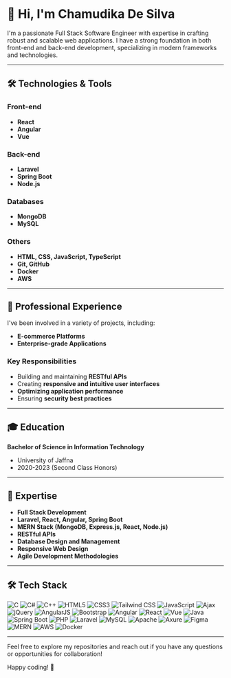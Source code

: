 # 👋 Hi, I'm Chamudika De Silva

I'm a passionate Full Stack Software Engineer with expertise in crafting robust and scalable web applications. I have a strong foundation in both front-end and back-end development, specializing in modern frameworks and technologies.

---

## 🛠️ Technologies & Tools

### Front-end
- **React**
- **Angular**
- **Vue**

### Back-end
- **Laravel**
- **Spring Boot**
- **Node.js**

### Databases
- **MongoDB**
- **MySQL**

### Others
- **HTML, CSS, JavaScript, TypeScript**
- **Git, GitHub**
- **Docker**
- **AWS**

---

## 💼 Professional Experience

I've been involved in a variety of projects, including:
- **E-commerce Platforms**
- **Enterprise-grade Applications**

### Key Responsibilities
- Building and maintaining **RESTful APIs**
- Creating **responsive and intuitive user interfaces**
- **Optimizing application performance**
- Ensuring **security best practices**

---

## 🎓 Education

**Bachelor of Science in Information Technology**
- University of Jaffna
- 2020-2023 (Second Class Honors)

---

## 🌟 Expertise

- **Full Stack Development**
- **Laravel, React, Angular, Spring Boot**
- **MERN Stack (MongoDB, Express.js, React, Node.js)**
- **RESTful APIs**
- **Database Design and Management**
- **Responsive Web Design**
- **Agile Development Methodologies**

---

## 🛠️ Tech Stack

![C](https://img.shields.io/badge/Code-C-informational?style=flat&logo=c)
![C#](https://img.shields.io/badge/Code-C%23-informational?style=flat&logo=csharp)
![C++](https://img.shields.io/badge/Code-C++-informational?style=flat&logo=cplusplus)
![HTML5](https://img.shields.io/badge/Code-HTML5-informational?style=flat&logo=html5)
![CSS3](https://img.shields.io/badge/Code-CSS3-informational?style=flat&logo=css3)
![Tailwind CSS](https://img.shields.io/badge/Code-TailwindCSS-informational?style=flat&logo=tailwindcss)
![JavaScript](https://img.shields.io/badge/Code-JavaScript-informational?style=flat&logo=javascript)
![Ajax](https://img.shields.io/badge/Code-Ajax-informational)
![jQuery](https://img.shields.io/badge/Code-jQuery-informational?style=flat&logo=jquery)
![AngularJS](https://img.shields.io/badge/Code-AngularJS-informational?style=flat&logo=angularjs)
![Bootstrap](https://img.shields.io/badge/Code-Bootstrap-informational?style=flat&logo=bootstrap)
![Angular](https://img.shields.io/badge/Code-Angular-informational?style=flat&logo=angular)
![React](https://img.shields.io/badge/Code-React-informational?style=flat&logo=react)
![Vue](https://img.shields.io/badge/Code-Vue-informational?style=flat&logo=vue.js)
![Java](https://img.shields.io/badge/Code-Java-informational?style=flat&logo=java)
![Spring Boot](https://img.shields.io/badge/Code-SpringBoot-informational?style=flat&logo=spring)
![PHP](https://img.shields.io/badge/Code-PHP-informational?style=flat&logo=php)
![Laravel](https://img.shields.io/badge/Code-Laravel-informational?style=flat&logo=laravel)
![MySQL](https://img.shields.io/badge/Database-MySQL-informational?style=flat&logo=mysql)
![Apache](https://img.shields.io/badge/Server-Apache-informational?style=flat&logo=apache)
![Axure](https://img.shields.io/badge/Tool-Axure-informational?style=flat&logo=axure)
![Figma](https://img.shields.io/badge/Tool-Figma-informational?style=flat&logo=figma)
![MERN](https://img.shields.io/badge/Stack-MERN-informational?style=flat&logo=javascript)
![AWS](https://img.shields.io/badge/Cloud-AWS-informational?style=flat&logo=amazonaws)
![Docker](https://img.shields.io/badge/Tool-Docker-informational?style=flat&logo=docker)

---

Feel free to explore my repositories and reach out if you have any questions or opportunities for collaboration!

Happy coding! 🚀
